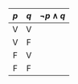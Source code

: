 
| $p$ | $q$ | $\lnot p \land q$ |
|:---:|:---:|:-----------------:|
|  V  |  V  |                   |
|  V  |  F  |                   |
|  F  |  V  |                   |
|  F  |  F  |                   |
